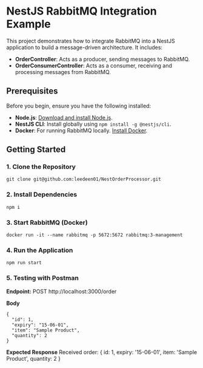 # NestJS RabbitMQ Integration Example

This project demonstrates how to integrate RabbitMQ into a NestJS application to build a message-driven architecture. It includes:

- **OrderController**: Acts as a producer, sending messages to RabbitMQ.
- **OrderConsumerController**: Acts as a consumer, receiving and processing messages from RabbitMQ.

## Prerequisites

Before you begin, ensure you have the following installed:

- **Node.js**: [Download and install Node.js](https://nodejs.org/).
- **NestJS CLI**: Install globally using `npm install -g @nestjs/cli`.
- **Docker**: For running RabbitMQ locally. [Install Docker](https://www.docker.com/get-started).

## Getting Started

### 1. Clone the Repository

```
git clone git@github.com:leedeen01/NestOrderProcessor.git
```

### 2. Install Dependencies

```
npm i
```

### 3. Start RabbitMQ (Docker)

```
docker run -it --name rabbitmq -p 5672:5672 rabbitmq:3-management
```

### 4. Run the Application

```
npm run start
```

### 5. Testing with Postman

**Endpoint:** POST http://localhost:3000/order

**Body**
```
{
  "id": 1,
  "expiry": "15-06-01",
  "item": "Sample Product",
  "quantity": 2
}
```

**Expected Response**
Received order:  { id: 1, expiry: '15-06-01', item: 'Sample Product', quantity: 2 }

